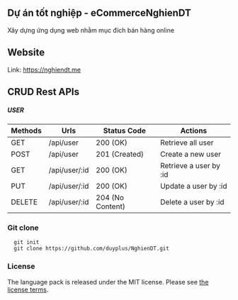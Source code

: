 ## Dự án tốt nghiệp - eCommerceNghienDT
Xây dựng ứng dụng web nhằm mục đích bán hàng online

## Website
Link: https://nghiendt.me

## CRUD Rest APIs
##### USER
| Methods | Urls | Status Code | Actions |
| ------------ | ------------ | ------------ | ------------ |
| GET | /api/user | 200 (OK) | Retrieve all user |
| POST | /api/user | 201 (Created) | Create a new user |
| GET | /api/user/:id | 200 (OK) | Retrieve a user by :id |
| PUT | /api/user/:id | 200 (OK) | Update a user by :id |
| DELETE | /api/user/:id | 204 (No Content) | Delete a user by :id ||

### Git clone
```
  git init
  git clone https://github.com/duyplus/NghienDT.git
```
### License
The language pack is released under the MIT license. Please
see [the license terms](https://github.com/duyplus/NghienDT/blob/master/LICENSE).
